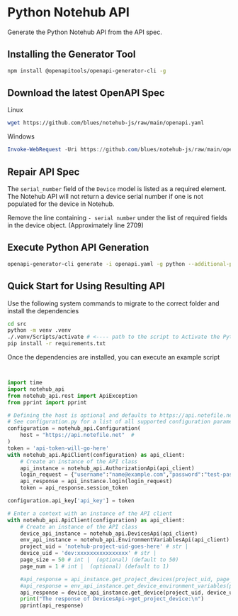 # Python Notehub API

Generate the Python Notehub API from the API spec.

## Installing the Generator Tool

```bash
npm install @openapitools/openapi-generator-cli -g
```

## Download the latest OpenAPI Spec

Linux

```bash
wget https://github.com/blues/notehub-js/raw/main/openapi.yaml
```

Windows

```powershell
Invoke-WebRequest -Uri https://github.com/blues/notehub-js/raw/main/openapi.yaml -OutFile ./openapi.yaml
```

## Repair API Spec

The `serial_number` field of the `Device` model is listed as a required element.  The Notehub API will not return a device serial number if one is not populated for the device in Notehub.  

Remove the line containing `- serial number` under the list of required fields in the device object. (Approximately line 2709)

## Execute Python API Generation

```bash
openapi-generator-cli generate -i openapi.yaml -g python --additional-properties packageName=notehub_api -o ./src
```

## Quick Start for Using Resulting API

Use the following system commands to migrate to the correct folder and install the dependencies

```bash
cd src
python -m venv .venv
./.venv/Scripts/activate # <---- path to the script to Activate the Python virtual environment may vary
pip install -r requirements.txt
```

Once the dependencies are installed, you can execute an example script

```python


import time
import notehub_api
from notehub_api.rest import ApiException
from pprint import pprint

# Defining the host is optional and defaults to https://api.notefile.net
# See configuration.py for a list of all supported configuration parameters.
configuration = notehub_api.Configuration(
    host = "https://api.notefile.net"  #
)
token = 'api-token-will-go-here'
with notehub_api.ApiClient(configuration) as api_client:
    # Create an instance of the API class
    api_instance = notehub_api.AuthorizationApi(api_client)
    login_request = {"username":"name@example.com","password":"test-password"} # LoginRequest | 
    api_response = api_instance.login(login_request)
    token = api_response.session_token

configuration.api_key['api_key'] = token

# Enter a context with an instance of the API client
with notehub_api.ApiClient(configuration) as api_client:
    # Create an instance of the API class
    device_api_instance = notehub_api.DevicesApi(api_client)
    env_api_instance = notehub_api.EnvironmentVariablesApi(api_client)
    project_uid = 'notehub-project-uid-goes-here' # str | 
    device_uid = 'dev:xxxxxxxxxxxxxxxx' # str |
    page_size = 50 # int |  (optional) (default to 50)
    page_num = 1 # int |  (optional) (default to 1)

    #api_response = api_instance.get_project_devices(project_uid, page_size=page_size, page_num=page_num)
    #api_response = env_api_instance.get_device_environment_variables(project_uid, device_uid)
    api_response = device_api_instance.get_device(project_uid, device_uid)
    print("The response of DevicesApi->get_project_device:\n")
    pprint(api_response)
```
